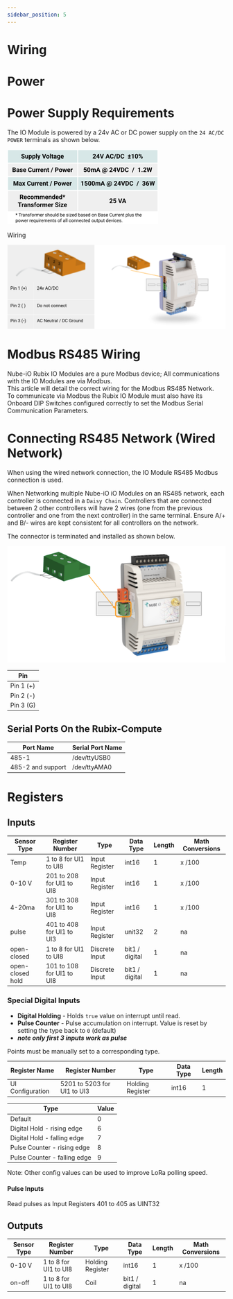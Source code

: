 ```yaml
---
sidebar_position: 5
---
```

# Wiring


# Power


# Power Supply Requirements
The IO Module is powered by a 24v AC or DC power supply on the `24 AC/DC POWER` terminals as shown below.

![power.png](img/power.png)

Wiring


![wiring.png](img/wiring.png)



# Modbus RS485 Wiring

Nube-iO Rubix IO Modules are a pure Modbus device; All communications with the IO Modules are via Modbus.  
This article will detail the correct wiring for the Modbus RS485 Network.  
To communicate via Modbus the Rubix IO Module must also have its Onboard DIP Switches configured correctly to set the Modbus Serial Communication Parameters.

# Connecting RS485 Network (Wired Network)
When using the wired network connection, the IO Module RS485 Modbus connection is used.  

When Networking multiple Nube-iO iO Modules on an RS485 network, each controller is
connected in a `Daisy Chain`. Controllers that are connected between 2 other controllers
will have 2 wires (one from the previous controller and one from the next controller) in the
same terminal. Ensure A/+ and B/- wires are kept consistent for all controllers on the
network.

The connector is terminated and installed as shown below.

![modbus-connection.png](img/modbus-connection.png)


| Pin       |
|-----------|
| Pin 1 (+) |
| Pin 2 (-) |
| Pin 3 (G) |


## Serial Ports On the Rubix-Compute

| Port Name         | Serial Port Name |
|-------------------|------------------|
| 485-1             | /dev/ttyUSB0     |
| 485-2 and support | /dev/ttyAMA0     |


# Registers

## Inputs

| Sensor Type      | Register Number           | Type            | Data Type      | Length | Math Conversions |
|------------------|---------------------------|-----------------|----------------|--------|------------------|
| Temp             | 1 to 8 for UI1 to UI8     | Input Register  | int16          | 1      | x /100           |
| 0-10 V           | 201 to 208 for UI1 to UI8 | Input Register  | int16          | 1      | x /100           |
| 4-20ma           | 301 to 308 for UI1 to UI8 | Input Register  | int16          | 1      | x /100           |
| pulse            | 401 to 408 for UI1 to UI3 | Input Register  | unit32         | 2      | na               |
| open-closed      | 1 to 8 for UI1 to UI8     | Discrete Input  | bit1 / digital | 1      | na               |
| open-closed hold | 101 to 108 for UI1 to UI8 | Discrete Input  | bit1 / digital | 1      | na               |

### Special Digital Inputs

- **Digital Holding** - Holds `true` value on interrupt until read.
- **Pulse Counter** - Pulse accumulation on interrupt. Value is reset by setting the type back to `0` (default)
- ***note only first 3 inputs work as pulse***



Points must be manually set to a corresponding type.

| Register Name    | Register Number             | Type            | Data Type      | Length |
|------------------|-----------------------------|-----------------|----------------|--------|
| UI Configuration | 5201 to 5203 for UI1 to UI3 | Holding Register| int16          | 1      |

| Type                         | Value |
|------------------------------|-------|
| Default                      | 0     |
| Digital Hold - rising edge   | 6     |
| Digital Hold - falling edge  | 7     |
| Pulse Counter - rising edge  | 8     |
| Pulse Counter - falling edge | 9     |

Note: Other config values can be used to improve LoRa polling speed.

#### Pulse Inputs
Read pulses as Input Registers 401 to 405 as UINT32

## Outputs

| Sensor Type | Register Number       | Type             | Data Type      | Length | Math Conversions |
|-------------|-----------------------|------------------|----------------|--------|------------------|
| 0-10 V      | 1 to 8 for UI1 to UI8 | Holding Register | int16          | 1      | x /100           |
| on-off      | 1 to 8 for UI1 to UI8 | Coil             | bit1 / digital | 1      | na               |
